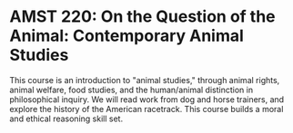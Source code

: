 # AMST 220: On the Question of the Animal: Contemporary Animal Studies

This course is an introduction to "animal studies," through animal rights, animal welfare, food studies, and the human/animal distinction in philosophical inquiry. We will read work from dog and horse trainers, and explore the history of the American racetrack. This course builds a moral and ethical reasoning skill set.